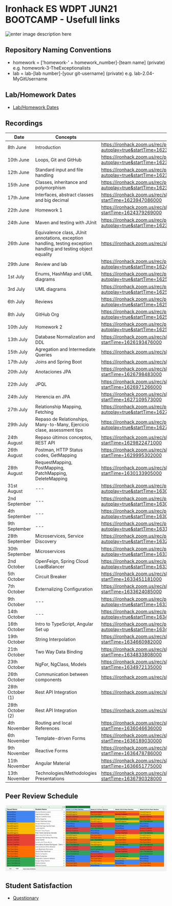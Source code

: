 # Ironhack ES WDPT JUN21 BOOTCAMP - Usefull links

![enter image description here](https://avatars.githubusercontent.com/u/54281267?s=280&v=4)

## Repository Naming Conventions
- homework = ['homework-' + homework_number]-[team name] (private) e.g. homework-3-TheExceptionalists
- lab = lab-[lab number]-[your git-username] (private) e.g. lab-2.04-MyGitUsername

## Lab/Homework Dates
- [Lab/Homework Dates](https://docs.google.com/spreadsheets/d/1tpw8vD7zLjgnOP7_95Lr8erMxbR1I3fnPhFler4UEJc/edit#gid=0)  

## Recordings
| Date | Concepts | Link |
| --- | --- | --- |
| 8th June | Introduction | https://ironhack.zoom.us/rec/play/JNsCUheqi_DBHDZ10UWsiq149hj8WEp9OfY0CHt0IrsQ4VJlBAtK8imgtKzblsYFnD3pjI6_6nybP_1m.J7-g-rPdIDtVaZ-r?autoplay=true&startTime=1623169247000 |
| 10th June | Loops, Git and GitHub | https://ironhack.zoom.us/rec/play/s6-uzw0scBuVPra923wKx79Ftr_2jQfpnTOyy05Z2LVYWlvPr12JXiLHoEL2DLaxJGAvDe7ctXzK_F-R.DUZnVHJGHZX5B1lA?autoplay=true&startTime=1623342309000 |
| 12th June | Standard input and file handling | https://ironhack.zoom.us/rec/play/3DzQ9JydsKf_Er9RMhLBcoTXmolEQfQUbwLUpb5hRmPiBdjl3DQUuZNVh_jCL08q11amr_wYMXCJSmrR.sa7DYGFhtEHz12d1?autoplay=true&startTime=1623480892000 |
| 15th June | Classes, inheritance and polymorphism | https://ironhack.zoom.us/rec/play/Ijy6hFfD7-8F8eDjSMSAnYkd0c-iyWS8UVYNfw22zOlnzDSAgkWcRlO46KT0uZWZgfMSAQhbHUTmiq6-.yn51iK2SUPzDgRPO?autoplay=true&startTime=1623774524000 |
| 17th June | Interfaces, abstract classes and big decimal | https://ironhack.zoom.us/rec/share/TPiekuYlyQonWN3C7a1uRPo4nuzsZ-Sw48r4k3K1zKnIqVAYt6-198S1TVJG9CW7.f1ZbXl4JOOLdPyQ7?startTime=1623947086000 |
| 22th June | Homework 1 | https://ironhack.zoom.us/rec/share/JusGghgCbAU5GJquJ94AS6ZMHHrY855mV6Eg6fZNrB39m5iAI1QHfFLoPuLeJ_s.oCOaL9yDFDu4DDuR?startTime=1624379269000 |
| 24th June | Maven and testing with JUnit | https://ironhack.zoom.us/rec/play/JNsCUheqi_DBHDZ10UWsiq149hj8WEp9OfY0CHt0IrsQ4VJlBAtK8imgtKzblsYFnD3pjI6_6nybP_1m.J7-g-rPdIDtVaZ-r?autoplay=true&startTime=1623169247000 |
| 26th June | Equivalence class, JUnit annotations, exception handling, testing exception handling and testing object equality | https://ironhack.zoom.us/rec/share/nVp3bdTjAzfY33IXdlS0VqiyFhAXbugVEFgjo_00kYWalS3-pOJ9YPLXmyEyCj45.F2Ncw2XWJbIx9HXg?startTime=1624690518000 |
| 29th June | Review and lab | https://ironhack.zoom.us/rec/play/kwRnGD5-eOh3cKGxC4Ne13L2RZtRJ3zewZIKAof5w34BzevEJyJ0flqD7xD8t7IT2whA4ZI2zdKsLRHP.RAk_7FmFTi0QN8HH?autoplay=true&startTime=1624984108000 |
| 1st July | Enums, HashMap and UML diagrams | https://ironhack.zoom.us/rec/play/D5XR8CAEfwtxkHuX77VhScfgNGYQniAZKSKloFcqIY0WoketEdtVUCzwl54EaeKx7BcIC4CNvnxX76Nd.JLE7ENRU9RQnmxV1?autoplay=true&startTime=1625153223000 |
| 3rd July | UML diagrams | https://ironhack.zoom.us/rec/play/yVbdSaSaOPFBS_DMd7w7xMXlu93e6INZdjglZxd7cNasivVTk4XQI7AsdwLRc4jVSBS6urHL04P1rvI.AH82MXG8C-utgyXl?autoplay=true&startTime=1625294854000 |
| 6th July | Reviews | https://ironhack.zoom.us/rec/play/m7u8Lit1o9aC5r1LU1rdCL0okb02_mH7kvZgZErsn_CelJc_G9i9P35NsmugXk9LBL_BFFqPu5svLwP1.WAq_0x8-3_n-ejUZ?autoplay=true&startTime=1625588865000 |
| 8th July | GitHub Org | https://ironhack.zoom.us/rec/play/9jmDx2-w6ixgD_fGJavB_Ayme0MJlHX6rs_fE3qI4q7ASji2fGx5jc1LfHESgjpXs3YmtzoiCtoF2mhu.NUgTYveCUTaAJQrW?autoplay=true&startTime=1625761484000 |
| 10th July | Homework 2 | https://ironhack.zoom.us/rec/play/jCphOGKcyK9HzBh3pkRlYNE3Jb479uq3Rmkaz5aFjqutcPOBsRLisCppi9C8wsyd_oW7q4WprTko-tDi.OLB0iurNPLhvJ6cm?autoplay=true&startTime=1625900258000 |
| 13th July | Database Normalization and DDL | https://ironhack.zoom.us/rec/share/gKAMU_ZKjVT1lk5m5WFF8KnewM82BHGSoEjGT6oDLEv5GfNzsmLjM4KSvQl_aLXG.4Zm6-hH9Wg6Jl6ap?startTime=1626193476000 |
| 15th July | Agregation and Intermediate Queries | https://ironhack.zoom.us/rec/share/U6Gj5v4ke9pTxrF3ClofjgiNQvM4XgQ1RKIsG41l94fCaxtD5_Iqp__kuIWBZUed.oOo87TrXttQ6Rwy-?startTime=1626365855000 |
| 17th July | Joins and Spring Boot | https://ironhack.zoom.us/rec/share/dwTp4miKb5J2GZFUfNcvlND49byVdQQ3R9Rta2Sbwt_9-Of-APSNau3qxydcJGi2.t2lMp9PkCjpFk0i-?startTime=1626504988000 |
| 20th July | Anotaciones JPA | https://ironhack.zoom.us/rec/share/v-WoirboFaPsdR9DstRAN9XSO46f3fnMY7Dug2vFESv9O2cSGl1kYeveJqYrM85G.jG6J8cehmEB2PaFa?startTime=1626798483000 |
| 22th July | JPQL | https://ironhack.zoom.us/rec/share/QG7du-9qhFKcX5LYFD4ayLS6op9kLMX5WtkxobXxQ5NsBXGL21K5kfg8nGtxu-fy.9J-t46XSqe3h7Dk5?startTime=1626971266000 |
| 24th July | Herencia en JPA | https://ironhack.zoom.us/rec/share/pT0U-cg0r-47ADQtUmmsmV0VmuSSEomt-AMQYT5vl6iZ89oAwye46DbKLgizP5AU.46FFu7NW_VrNJtcU?startTime=1627109573000 |
| 27th July | Relationship Mapping, Fetching | https://ironhack.zoom.us/rec/play/5hlgtP1W8v8oLo9wH9yI6Ly8HaEjEKEuU0zJJ-Ml5x20j8rAx3jpqxTE6uOjL6GF2VAEY8DMw5y6KOb3.E3ylxkA8tczWOpl8?autoplay=true&startTime=1627403274000 |
| 29th July | Repaso de Relationships, Many-to-Many, Ejercicio clase, assessment tips | https://ironhack.zoom.us/rec/play/K_x2EUttYmvr959a1IzMOXdir1uJXgtGZLtSzL2cZfqtK-4zBs-Owhl-By7lwp8IFzneKLjXukRMKioG.OLhwQfAmeHTVM4vz?autoplay=true&startTime=1627576128000 |
| 24th August | Repaso últimos conceptos, REST API  | https://ironhack.zoom.us/rec/share/PO2_2XSs-eLYvSJ9WwjnsCTxDEQAg0RY3DfAmNGSAYDYdGsm3rq2F57WQF6gBdKe.Vt7u2Ln3Z3mw-qST?startTime=1629822471000 |
| 26th August | Postman, HTTP Status codes, GetMapping | https://ironhack.zoom.us/rec/share/S_6yTZVQMZPNnqvZQbIiqlWqzWOpXjhxomEsfChVQt2Di4h-dRPH7QKyp_fKgozp.n8yCE5PcK-Q7sBWW?startTime=1629995302000 |
| 28th August | RequestMapping, PostMapping, PatchMapping, DeleteMapping | https://ironhack.zoom.us/rec/share/BO0S7wuc51YeSJJSGCpPCREl9w9lkyFY4EXYHeeTqUsqkzODoIS2kda0enuGt6pJ.haPhEGo2xUkHMk6Y?startTime=1630133905000 |
| 31st August | --- | https://ironhack.zoom.us/rec/play/YRBtzQsM9Kbnip70DlaJp4kRu8ai3fx8Vm0QNkQX3vR2k2gbmgr-1crMBCjts2jq7hnYO01tTwX-IJoR.KOpUGY801qe_byyu?autoplay=true&startTime=1630427248000 |
| 2nd September | --- | https://ironhack.zoom.us/rec/play/piGdUvaHU5s6JJZAtDi3Y4sI2spCpJ9pM42PPYsIUAhOP2pxHvSHgIYm_VDAs9k5qMJPA7cPaAXtYVR2.WJSpH6csTZVhLz0Y?autoplay=true&startTime=1630599915000 |
| 4th September | --- | https://ironhack.zoom.us/rec/play/uugqQBSwowTD84NE1HGf55aI0GYCG0Q1ORY70ZWQhRHCQEOGsG7_Omi8HrVsCA9V0FRsvyEMD8D6EGXq.5GTBd_WXeNjke_Ue?autoplay=true&startTime=1630738525000 |
| 9th September | --- | https://ironhack.zoom.us/rec/play/l4GdMscUvfi9iF2YPVeIqGeqj55bSzVvE-D47mNjgRtm_Gyznv8xs9jtmmB2YotltNHIXBDxg6bPIrdw.OSIQOdLsXwEJxr7O?autoplay=true&startTime=1631204883000 |
| 28th September | Microservices, Service Discovery | https://ironhack.zoom.us/rec/play/UIFZxX9NSNXNJ6w3OC-wtOivZq3rpUyOw2a73DYKcz_8lcbMhZjohdXNezA8KUYTmH9cxEdVbzQjgv88.Ib4xcoz02jAYGBY3?autoplay=true&startTime=1632846341000 |
| 30th September | Microservices | https://ironhack.zoom.us/rec/play/xdNblebRwdHU0QSTSZ28l5cfwoUG5lSikCxy2kDbGp7CCwgLUQQk-x0WLd0Iuu8eC8Z31hX0oQUoBiMZ.OM2QdInc1Pk4eV78?autoplay=true&startTime=1633019331000 |
| 2nd October | OpenFeign, Spring Cloud LoadBalancer | https://ironhack.zoom.us/rec/play/2VF9cnSczNLjJx8yVAhVSkYMKoCl1Ll6FzTD_Z4cvnuftD7y7IGammcjj2CHYYrzZEheiR_niqLMlbaX.CgvOV2Xm3tUf0WYg?autoplay=true&startTime=1633157862000 |
| 5th October | Circuit Breaker | https://ironhack.zoom.us/rec/share/ywRLR8UIRzJcwbXIJmGFs3BTyqZlUsg2baeGtqvFMlG6UhU-zP97jWUzOL66qkQ.79MxD3ex3U59hsOc?startTime=1633451181000 |
| 7th October | Externalizing Configuration | https://ironhack.zoom.us/rec/share/_Z4bz6JXHtIFhkOHhuw1MSfJsjnOWl_Em--BQfXt7EUs32hXGp4dcsLOy9P7KARy.hAdbS-GReEiU6izQ?startTime=1633624085000 |
| 9th October | --- | https://ironhack.zoom.us/rec/play/6L9kmy3xHoJC92Z90-fulldUaeWceb8BlXqygOagoAJ_JUNzEEKD98VGpvD8t9BPdovInNtKbdrrKF90.0cPIPVc7_xt-P2b2?autoplay=true&startTime=1633762738000 |
| 14th October | --- | https://ironhack.zoom.us/rec/play/AVUX_Y99mb47uP0BSuK1qIygy8lNBj6Sk7PGZGh7YY2obhUR3MTJkZWfGdSDYfGSfJKGafw-iOcXljT8.IBX79TMbC2BZXORH?autoplay=true&startTime=1634228795000 |
| 16th October | Intro to TypeScript, Angular Set up | https://ironhack.zoom.us/rec/play/oEr3tBjXqureGzZWnQfJS6TPFuSVRBe4SKozS2tTbQN-2136XXJiEXyU5hfhu4HG4sE3f22WOXWYF3vD.w0pbr-e7sl2TUsEo?autoplay=true&startTime=1634367398000 |
| 19th October | String Interpolation | https://ironhack.zoom.us/rec/share/_ecq5NCimJip0WNsneWBRXkShYFj_rX4LjU-DEJ9Ejabq95XYQQu-XvwT8dGMPk3.Fb6ks_iGCveC8CBH?startTime=1634660982000 |
| 21th October | Two Way Data Binding | https://ironhack.zoom.us/rec/share/dWvHvAGGdC9zzWiarsDZcSIwPEc9Dha2aQtrslOgaascZzmSejIpoc3_OUQ6F7Qt.303wsq6rRXYFdABL?startTime=1634833808000 |
| 23th October | NgFor, NgClass, Models | https://ironhack.zoom.us/rec/share/QFEsB4T-ZgkHpYASViP0sHZYbJEkOE0tWRb7DTMgO2OAI-aevvPWjfjwt3fCQH8.opGBSmnvUF3vcaYq?startTime=1634972135000 |
| 26th October | Communication between components | https://ironhack.zoom.us/rec/share/lSTMSiJg7pKrlvE0mmKk0N5u6uO5j2ziCmOK-jMEkdi1Tecyrgt8BoMLCVRSIhWK.XE-EpmmV_fgvLCj7?startTime=1635265701000 |
| 28th October (1) | Rest API Integration | https://ironhack.zoom.us/rec/share/K7iTyYBo4dCTBgsqlgUtTUit7-v5uBWvZewqM-JtohsSaKJIYBkLTb6BHw7UlbXc.n4IlXH1PbKw-QqIn?startTime=1635438456000 |
| 28th October (2) | Rest API Integration | https://ironhack.zoom.us/rec/share/K7iTyYBo4dCTBgsqlgUtTUit7-v5uBWvZewqM-JtohsSaKJIYBkLTb6BHw7UlbXc.n4IlXH1PbKw-QqIn?startTime=1635443371000 |
| 4th November | Routing and local References | https://ironhack.zoom.us/rec/share/w6nxhr9fvm0ENWaJ7bKuLtkVob9taobEN5XIOevmhKb-QAJMe2zgBwooedFlGyqP.2K2JwrSGO91FbFT7?startTime=1636046636000 |
| 6th November | Template-driven Forms | https://ironhack.zoom.us/rec/share/ywdAoeuAzh9JrwLW0qur40GgHZuSVXL0xqoRnPeIzoFFgZLd7z4nPHkNewJvWQIs.AWiAKLwRzWs85qNN?startTime=1636189030000
| 9th November | Reactive Forms | https://ironhack.zoom.us/rec/share/twlXdTDJHoxiLq6CKkVfxQAyKjnygEK_B9_09l--zqqp82yd19G4vEV7ZDo_1NVn.uU9zEnXXwl9xCqwW?startTime=1636478786000
| 11th November | Angular Material | https://ironhack.zoom.us/rec/share/-SL4zdSq54_YJFMxH-CgGLd13CZDpBODmR6-zogmRHw2JhAq1q8J8hiXHn3qEm3g.0DH74iVCo6_5q24u?startTime=1636651775000
|  13th November | Technologies/Methodologies Presentations | https://ironhack.zoom.us/rec/share/DwpGcANWnrtQrQxoxzdSIrYTWiwxbQFLufYi7ENxAU50WFzw_kpcpJqFZdKp_TQI.JOgJoK4lmFVmgbLv?startTime=1636790328000

## Peer Review Schedule
![enter image description here](https://github.com/ES-IH-WDPT-JUN21/usefull-links/blob/main/peerReviewSchedule.png)

## Student Satisfaction 
- [Questionary](https://ironhack.typeform.com/to/vELPxhbY)

